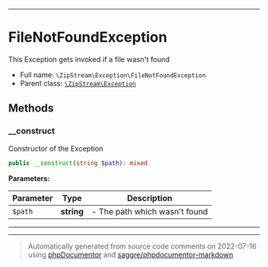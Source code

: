 ***

# FileNotFoundException

This Exception gets invoked if a file wasn't found



* Full name: `\ZipStream\Exception\FileNotFoundException`
* Parent class: [`\ZipStream\Exception`](../Exception.md)




## Methods


### __construct

Constructor of the Exception

```php
public __construct(string $path): mixed
```








**Parameters:**

| Parameter | Type | Description |
|-----------|------|-------------|
| `$path` | **string** | - The path which wasn&#039;t found |




***


***
> Automatically generated from source code comments on 2022-07-16 using [phpDocumentor](http://www.phpdoc.org/) and [saggre/phpdocumentor-markdown](https://github.com/Saggre/phpDocumentor-markdown)
